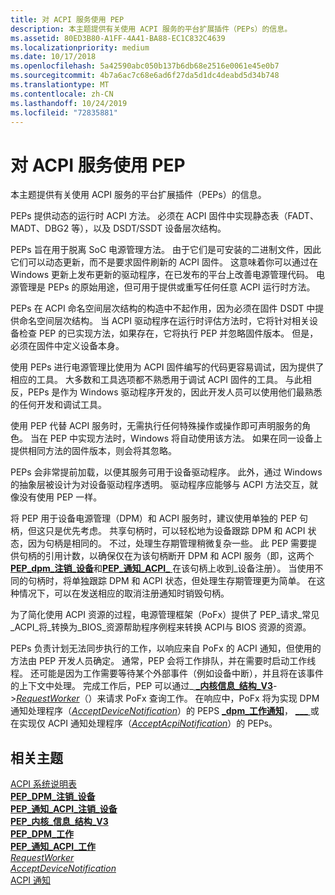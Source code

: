 ```yaml
---
title: 对 ACPI 服务使用 PEP
description: 本主题提供有关使用 ACPI 服务的平台扩展插件（PEPs）的信息。
ms.assetid: 80ED3B80-A1FF-4A41-BA88-EC1C832C4639
ms.localizationpriority: medium
ms.date: 10/17/2018
ms.openlocfilehash: 5a42590abc050b137b6db68e2516e0061e45e0b7
ms.sourcegitcommit: 4b7a6ac7c68e6ad6f27da5d1dc4deabd5d34b748
ms.translationtype: MT
ms.contentlocale: zh-CN
ms.lasthandoff: 10/24/2019
ms.locfileid: "72835881"
---
```

# <a name="using-peps-for-acpi-services"></a>对 ACPI 服务使用 PEP


本主题提供有关使用 ACPI 服务的平台扩展插件（PEPs）的信息。

PEPs 提供动态的运行时 ACPI 方法。 必须在 ACPI 固件中实现静态表（FADT、MADT、DBG2 等），以及 DSDT/SSDT 设备层次结构。

PEPs 旨在用于脱离 SoC 电源管理方法。 由于它们是可安装的二进制文件，因此它们可以动态更新，而不是要求固件刷新的 ACPI 固件。 这意味着你可以通过在 Windows 更新上发布更新的驱动程序，在已发布的平台上改善电源管理代码。 电源管理是 PEPs 的原始用途，但可用于提供或重写任何任意 ACPI 运行时方法。

PEPs 在 ACPI 命名空间层次结构的构造中不起作用，因为必须在固件 DSDT 中提供命名空间层次结构。 当 ACPI 驱动程序在运行时评估方法时，它将针对相关设备检查 PEP 的已实现方法，如果存在，它将执行 PEP 并忽略固件版本。 但是，必须在固件中定义设备本身。

使用 PEPs 进行电源管理比使用为 ACPI 固件编写的代码更容易调试，因为提供了相应的工具。 大多数和工具选项都不熟悉用于调试 ACPI 固件的工具。 与此相反，PEPs 是作为 Windows 驱动程序开发的，因此开发人员可以使用他们最熟悉的任何开发和调试工具。

使用 PEP 代替 ACPI 服务时，无需执行任何特殊操作或操作即可声明服务的角色。 当在 PEP 中实现方法时，Windows 将自动使用该方法。 如果在同一设备上提供相同方法的固件版本，则会将其忽略。

PEPs 会非常提前加载，以便其服务可用于设备驱动程序。 此外，通过 Windows 的抽象层被设计为对设备驱动程序透明。 驱动程序应能够与 ACPI 方法交互，就像没有使用 PEP 一样。

将 PEP 用于设备电源管理（DPM）和 ACPI 服务时，建议使用单独的 PEP 句柄，但这只是优先考虑。 共享句柄时，可以轻松地为设备跟踪 DPM 和 ACPI 状态，因为句柄是相同的。 不过，处理生存期管理稍微复杂一些。 此 PEP 需要提供句柄的引用计数，以确保仅在为该句柄断开 DPM 和 ACPI 服务（即，这两个[**PEP\_dpm\_注销\_设备**](https://docs.microsoft.com/windows-hardware/drivers/ddi/index)和[**PEP\_通知\_ACPI\_** ](https://docs.microsoft.com/windows-hardware/drivers/ddi/index)在该句柄上收到\_设备注册）。 当使用不同的句柄时，将单独跟踪 DPM 和 ACPI 状态，但处理生存期管理更为简单。 在这种情况下，可以在发送相应的取消注册通知时销毁句柄。

为了简化使用 ACPI 资源的过程，电源管理框架（PoFx）提供了 PEP\_请求\_常见\_ACPI\_将\_转换为\_BIOS\_资源帮助程序例程来转换 ACPI与 BIOS 资源的资源。

PEPs 负责计划无法同步执行的工作，以响应来自 PoFx 的 ACPI 通知，但使用的方法由 PEP 开发人员确定。 通常，PEP 会将工作排队，并在需要时启动工作线程。 还可能是因为工作需要等待某个外部事件（例如设备中断），并且将在该事件的上下文中处理。 完成工作后，PEP 可以通过\_[ **\_内核信息\_结构\_V3**](https://docs.microsoft.com/windows-hardware/drivers/ddi/pepfx/ns-pepfx-_pep_kernel_information_struct_v3)-&gt;[*RequestWorker*](https://docs.microsoft.com/windows-hardware/drivers/ddi/pepfx/nc-pepfx-pofxcallbackrequestworker)（）来请求 PoFx 查询工作。 在响应中，PoFx 将为实现 DPM 通知处理程序（[*AcceptDeviceNotification*](https://docs.microsoft.com/windows-hardware/drivers/ddi/pepfx/nc-pepfx-pepcallbacknotifydpm)）的 PEPS [ **\_dpm\_工作通知**](https://docs.microsoft.com/windows-hardware/drivers/ddi/index)， [ **\_\_\_** ](https://docs.microsoft.com/windows-hardware/drivers/ddi/index)或在实现仅 ACPI 通知处理程序（[*AcceptAcpiNotification*](https://docs.microsoft.com/windows-hardware/drivers/ddi/pepfx/nc-pepfx-pepcallbacknotifyacpi)）的 PEPs。

## <a name="related-topics"></a>相关主题
[ACPI 系统说明表](https://docs.microsoft.com/windows-hardware/drivers/bringup/acpi-system-description-tables)  
[**PEP\_DPM\_注销\_设备**](https://docs.microsoft.com/windows-hardware/drivers/ddi/index)  
[**PEP\_通知\_ACPI\_注销\_设备**](https://docs.microsoft.com/windows-hardware/drivers/ddi/index)  
[**PEP\_内核\_信息\_结构\_V3**](https://docs.microsoft.com/windows-hardware/drivers/ddi/pepfx/ns-pepfx-_pep_kernel_information_struct_v3)  
[**PEP\_DPM\_工作**](https://docs.microsoft.com/windows-hardware/drivers/ddi/index)  
[**PEP\_通知\_ACPI\_工作**](https://docs.microsoft.com/windows-hardware/drivers/ddi/index)  
[*RequestWorker*](https://docs.microsoft.com/windows-hardware/drivers/ddi/pepfx/nc-pepfx-pofxcallbackrequestworker)  
[*AcceptDeviceNotification*](https://docs.microsoft.com/windows-hardware/drivers/ddi/pepfx/nc-pepfx-pepcallbacknotifydpm)  
[ACPI 通知](https://docs.microsoft.com/windows-hardware/drivers/ddi/index)  




